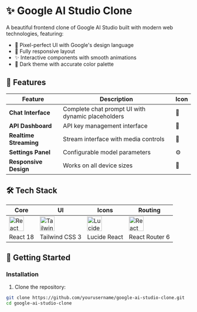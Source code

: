 # ✨ Google AI Studio Clone

A beautiful frontend clone of Google AI Studio built with modern web technologies, featuring:

- 🎨 Pixel-perfect UI with Google's design language
- 📱 Fully responsive layout
- ✨ Interactive components with smooth animations
- 🌙 Dark theme with accurate color palette

## 🚀 Features

| Feature | Description | Icon |
|---------|-------------|------|
| **Chat Interface** | Complete chat prompt UI with dynamic placeholders | 💬 |
| **API Dashboard** | API key management interface | 🔑 |
| **Realtime Streaming** | Stream interface with media controls | 📡 |
| **Settings Panel** | Configurable model parameters | ⚙️ |
| **Responsive Design** | Works on all device sizes | 📱 |

## 🛠 Tech Stack

<div align="center">
  
| Core | UI | Icons | Routing |
|------|----|-------|---------|
| <img src="https://cdn.worldvectorlogo.com/logos/react-2.svg" width="40" alt="React"> | <img src="https://cdn.worldvectorlogo.com/logos/tailwindcss.svg" width="40" alt="Tailwind"> | <img src="https://lucide.dev/logo.svg" width="40" alt="Lucide"> | <img src="https://reactrouter.com/favicon.ico" width="40" alt="React Router"> |
| React 18 | Tailwind CSS 3 | Lucide React | React Router 6 |

</div>

## 🏁 Getting Started


### Installation

1. Clone the repository:
```bash
git clone https://github.com/yourusername/google-ai-studio-clone.git
cd google-ai-studio-clone
